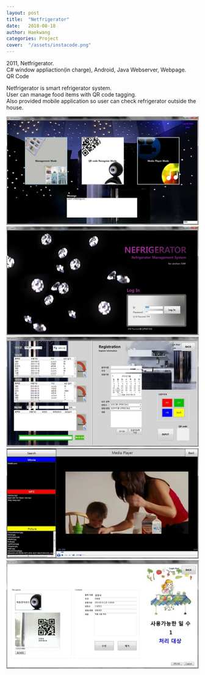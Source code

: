 ```yaml
---
layout: post
title:  "Netfrigerator"
date:   2018-08-18
author: Haekwang
categories: Project
cover:  "/assets/instacode.png"
---
```


2011, Netfrigerator.  
C# window appliaction(in charge), Android, Java Webserver, Webpage.    
QR Code
   
Netfrigerator is smart refrigerator system.  
User can manage food items with QR code tagging.  
Also provided mobile application so user can check refrigerator outside the house.  
    
<img src="/assets/res/20180818/20180818_1.png" alt="image1" width="600px"/>  
    
<img src="/assets/res/20180818/20180818_2.png" alt="image2" width="600px"/>      
  
<img src="/assets/res/20180818/20180818_3.png" alt="image3" width="600px"/>   
  
<img src="/assets/res/20180818/20180818_4.png" alt="image4" width="600px"/>                
    
<img src="/assets/res/20180818/20180818_5.png" alt="image5" width="600px"/>   

   

